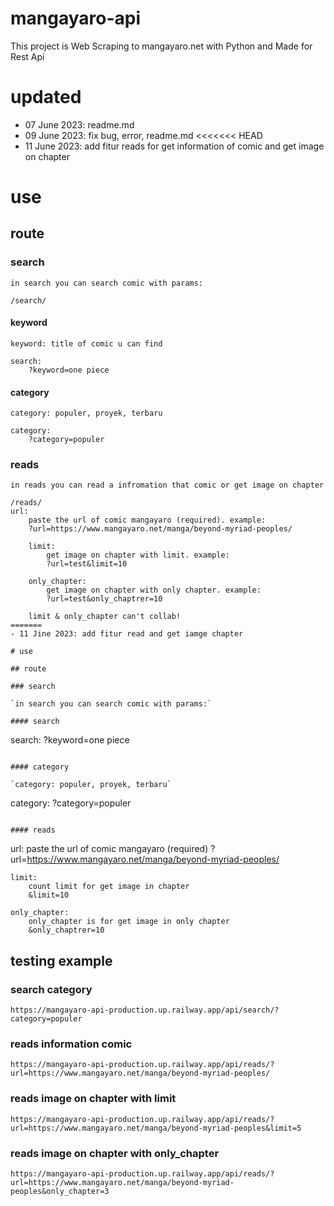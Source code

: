 # mangayaro-api

This project is Web Scraping to mangayaro.net with Python and Made for Rest Api

# updated

- 07 June 2023: readme.md
- 09 June 2023: fix bug, error, readme.md
<<<<<<< HEAD
- 11 June 2023: add fitur reads for get information of comic and get image on chapter
# use

## route
### search
```in search you can search comic with params:```
```
/search/
```
#### keyword
```keyword: title of comic u can find```
```
search:
    ?keyword=one piece
```
#### category
```category: populer, proyek, terbaru```
```
category:
    ?category=populer
```
### reads
```in reads you can read a infromation that comic or get image on chapter```
```
/reads/
url:
    paste the url of comic mangayaro (required). example:
    ?url=https://www.mangayaro.net/manga/beyond-myriad-peoples/
    
    limit:
        get image on chapter with limit. example:
        ?url=test&limit=10
        
    only_chapter:
        get image on chapter with only chapter. example:
        ?url=test&only_chaptrer=10
    
    limit & only_chapter can't collab!
=======
- 11 Jine 2023: add fitur read and get iamge chapter

# use

## route

### search

`in search you can search comic with params:`

#### search

```
search:
    ?keyword=one piece
```

#### category

`category: populer, proyek, terbaru`

```
category:
    ?category=populer
```

#### reads

```
url:
    paste the url of comic mangayaro (required)
    ?url=https://www.mangayaro.net/manga/beyond-myriad-peoples/

    limit:
        count limit for get image in chapter
        &limit=10

    only_chapter:
        only_chapter is for get image in only chapter
        &only_chaptrer=10
## testing example
### search category
```
https://mangayaro-api-production.up.railway.app/api/search/?category=populer
```
### reads information comic
```
https://mangayaro-api-production.up.railway.app/api/reads/?url=https://www.mangayaro.net/manga/beyond-myriad-peoples/
```
### reads image on chapter with limit
```
https://mangayaro-api-production.up.railway.app/api/reads/?url=https://www.mangayaro.net/manga/beyond-myriad-peoples&limit=5
```
### reads image on chapter with only_chapter
```
https://mangayaro-api-production.up.railway.app/api/reads/?url=https://www.mangayaro.net/manga/beyond-myriad-peoples&only_chapter=3
```

